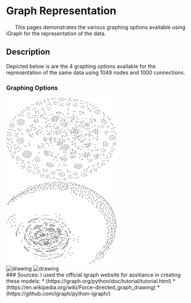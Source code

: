 # Graph Representation

&nbsp;&nbsp;&nbsp;&nbsp;&nbsp;&nbsp;This pages demonstrates the various graphing options available using iGraph for the representation of the data. 

## Description
Depicted below is are the 4 graphing options available for the representation of the same data using 1049 nodes and 1000 connections.

### Graphing Options

<img src="graph_states/dgraph_state_fg.png" alt="drawing" width="300"/>
<img src="graph_states/dgraph_state_kg.png" alt="drawing" width="300"/>
</br>
<img src="graph_states/dgraph_state_lg.png" alt="drawing" width="300"/>
<img src="graph_states/dgraph_state_random.png" alt="drawing" width="300"/>
</br>
### Sources:
I used the official igraph website for assitiance in creating these models: 
* (https://igraph.org/python/doc/tutorial/tutorial.html)
* (https://en.wikipedia.org/wiki/Force-directed_graph_drawing)
* (https://github.com/igraph/python-igraph/)